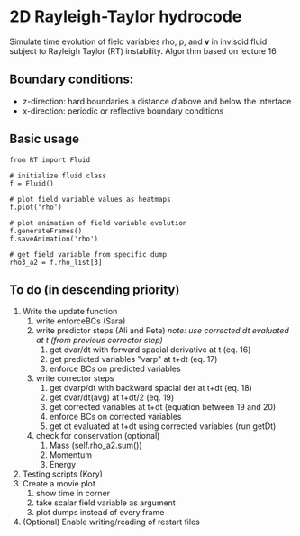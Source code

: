 # 2D Rayleigh-Taylor hydrocode 

Simulate time evolution of field variables rho, p, and **v** in inviscid fluid
subject to Rayleigh Taylor (RT) instability.  Algorithm based on lecture 16.

## Boundary conditions:

* z-direction: hard boundaries a distance *d* above and below the interface
* x-direction: periodic or reflective boundary conditions

## Basic usage

```
from RT import Fluid

# initialize fluid class
f = Fluid()

# plot field variable values as heatmaps
f.plot('rho')

# plot animation of field variable evolution
f.generateFrames()
f.saveAnimation('rho')

# get field variable from specific dump
rho3_a2 = f.rho_list[3]
```
## To do (in descending priority)

1. Write the update function
    1. write enforceBCs (Sara)
    2. write predictor steps (Ali and Pete)
        *note: use corrected dt evaluated at t (from previous corrector step)*
        1. get dvar/dt with forward spacial derivative at t (eq. 16)
        2. get predicted variables "varp" at t+dt (eq. 17)
        3. enforce BCs on predicted variables
    3. write corrector steps
        1. get dvarp/dt with backward spacial der at t+dt (eq. 18)
        2. get dvar/dt(avg) at t+dt/2 (eq. 19)
        3. get corrected variables at t+dt (equation between 19 and 20)
        4. enforce BCs on corrected variables
        5. get dt evaluated at t+dt using corrected variables (run getDt)
    4. check for conservation (optional)
        1. Mass (self.rho_a2.sum())
        2. Momentum
        3. Energy
2. Testing scripts (Kory)
3. Create a movie plot
    1. show time in corner
    2. take scalar field variable as argument
    3. plot dumps instead of every frame
4. (Optional) Enable writing/reading of restart files 
